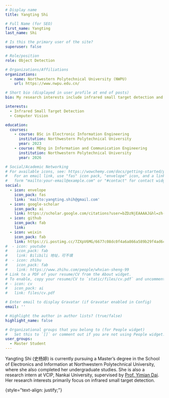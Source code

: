 ```yaml
---
# Display name
title: Yangting Shi

# Full Name (for SEO)
first_name: Yangting 
last_name: Shi

# Is this the primary user of the site?
superuser: false

# Role/position
role: Object Detection

# Organizations/Affiliations
organizations:
  - name: Northwestern Polytechnical University (NWPU)
    url: https://www.nwpu.edu.cn/

# Short bio (displayed in user profile at end of posts)
bio: My research interests include infrared small target detection and computer vision.

interests:
  - Infrared Small Target Detection
  - Computer Vision

education:
  courses:
    - course: BSc in Electronic Information Engineering
      institution: Northwestern Polytechnical University
      year: 2023
    - course: MEng in Information and Communication Engineering
      institution: Northwestern Polytechnical University
      year: 2026

# Social/Academic Networking
# For available icons, see: https://wowchemy.com/docs/getting-started/page-builder/#icons
#   For an email link, use "fas" icon pack, "envelope" icon, and a link in the
#   form "mailto:your-email@example.com" or "#contact" for contact widget.
social:
  - icon: envelope
    icon_pack: fas
    link: 'mailto:yangting.shih@gmail.com'
  - icon: google-scholar
    icon_pack: ai
    link: https://scholar.google.com/citations?user=bZDzNjEAAAAJ&hl=zh-CN
  - icon: github
    icon_pack: fab
    link: 
  - icon: weixin
    icon_pack: fab
    link: https://i.postimg.cc/7ZXpV6MG/6677c08dc0f4a6a866a589b29f4ad6c.jpg
#  - icon: youtube
#    icon_pack: fab
#    link: Bilibili 地址，可不填
#  - icon: zhihu
#    icon_pack: fab
#    link: https://www.zhihu.com/people/whxian-sheng-99
# Link to a PDF of your resume/CV from the About widget.
# To enable, copy your resume/CV to `static/files/cv.pdf` and uncomment the lines below.
# - icon: cv
#   icon_pack: ai
#   link: files/cv.pdf

# Enter email to display Gravatar (if Gravatar enabled in Config)
email: ''

# Highlight the author in author lists? (true/false)
highlight_name: false

# Organizational groups that you belong to (for People widget)
#   Set this to `[]` or comment out if you are not using People widget.
user_groups:
  - Master Student
---
```


Yangting Shi (史杨婷) is currently pursuing a Master’s degree in the School of Electronics and Information at Northwestern Polytechnical University, where she also completed her undergraduate studies. She is also a research intern at VCIP, Nankai University, supervised by [Prof. Yimian Dai](https://grokcv.ai/). Her research interests primarily focus on infrared small target detection.

{style="text-align: justify;"}
